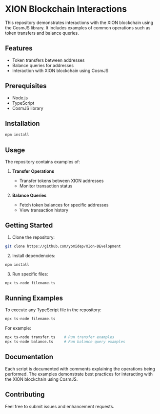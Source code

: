 # XION Blockchain Interactions

This repository demonstrates interactions with the XION blockchain using the CosmJS library. It includes examples of common operations such as token transfers and balance queries.

## Features

- Token transfers between addresses
- Balance queries for addresses
- Interaction with XION blockchain using CosmJS

## Prerequisites

- Node.js
- TypeScript
- CosmJS library

## Installation

```bash
npm install
```

## Usage

The repository contains examples of:

1. **Transfer Operations**
   - Transfer tokens between XION addresses
   - Monitor transaction status

2. **Balance Queries**
   - Fetch token balances for specific addresses
   - View transaction history

## Getting Started

1. Clone the repository:
```bash
git clone https://github.com/yomidep/XIon-DEvelopment
```

2. Install dependencies:
```bash
npm install
```

3. Run specific files:
```bash
npx ts-node filename.ts
```

## Running Examples

To execute any TypeScript file in the repository:

```bash
npx ts-node filename.ts
```

For example:
```bash
npx ts-node transfer.ts    # Run transfer examples
npx ts-node balance.ts     # Run balance query examples
```

## Documentation

Each script is documented with comments explaining the operations being performed. The examples demonstrate best practices for interacting with the XION blockchain using CosmJS.

## Contributing

Feel free to submit issues and enhancement requests.
